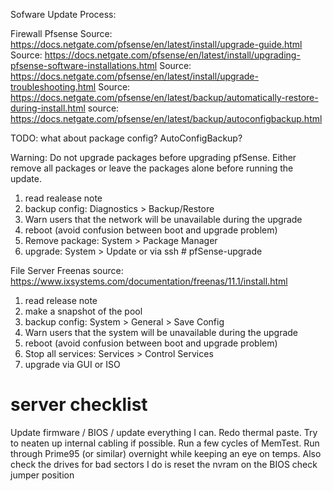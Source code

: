 Sofware Update Process:

Firewall Pfsense
Source: https://docs.netgate.com/pfsense/en/latest/install/upgrade-guide.html
Source: https://docs.netgate.com/pfsense/en/latest/install/upgrading-pfsense-software-installations.html
Source: https://docs.netgate.com/pfsense/en/latest/install/upgrade-troubleshooting.html
Source: https://docs.netgate.com/pfsense/en/latest/backup/automatically-restore-during-install.html
source: https://docs.netgate.com/pfsense/en/latest/backup/autoconfigbackup.html

TODO: what about package config?
	AutoConfigBackup?


Warning: Do not upgrade packages before upgrading pfSense. Either remove all packages or leave the packages alone before running the update.

1. read realease note
1. backup config: Diagnostics > Backup/Restore
1. Warn users that the network will be unavailable during the upgrade
1. reboot (avoid confusion between boot and upgrade problem)
1. Remove package: System > Package Manager
1. upgrade: System > Update or via ssh # pfSense-upgrade


File Server Freenas
source: https://www.ixsystems.com/documentation/freenas/11.1/install.html

1. read release note
1. make a snapshot of the pool
1. backup config: System > General > Save Config
1. Warn users that the system will be unavailable during the upgrade
1. reboot (avoid confusion between boot and upgrade problem)
1. Stop all services: Services > Control Services
1. upgrade via GUI or ISO

# server checklist
Update firmware / BIOS / update everything I can.
Redo thermal paste. Try to neaten up internal cabling if possible.
Run a few cycles of MemTest. Run through Prime95 (or similar) overnight while keeping an eye on temps.
Also check the drives for bad sectors
I do is reset the nvram on the BIOS
check jumper position